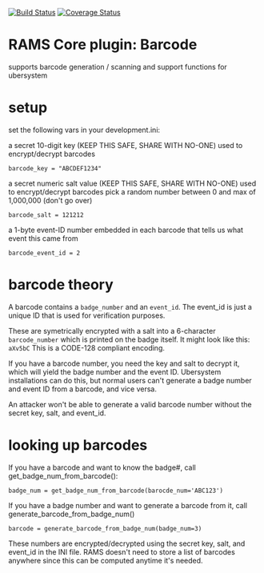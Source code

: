 [![Build Status](https://travis-ci.org/rams/barcode.svg)](https://travis-ci.org/rams/barcode) [![Coverage Status](https://coveralls.io/repos/github/rams/barcode/badge.svg?branch=master)](https://coveralls.io/github/rams/barcode?branch=master)

RAMS Core plugin: Barcode
==============

supports barcode generation / scanning and support functions for ubersystem


setup
==========
set the following vars in your development.ini:

a secret 10-digit key (KEEP THIS SAFE, SHARE WITH NO-ONE) used to encrypt/decrypt barcodes
```
barcode_key = "ABCDEF1234"
```

a secret numeric salt value (KEEP THIS SAFE, SHARE WITH NO-ONE) used to encrypt/decrypt barcodes
pick a random number between 0 and max of 1,000,000 (don't go over)
```
barcode_salt = 121212
```

a 1-byte event-ID number embedded in each barcode that tells us what event this came from
```
barcode_event_id = 2
```


barcode theory
==============

A barcode contains a ```badge_number``` and an ```event_id```. The event_id is just a unique ID that is used for verification purposes.

These are symetrically encrypted with a salt into a 6-character ```barcode_number``` which is printed on the badge itself.  It might look like this: ```aXv5bC```  This is a CODE-128 compliant encoding.

If you have a barcode number, you need the key and salt to decrypt it, which will yield the badge number and the event ID.  Ubersystem installations can do this, but normal users can't generate a badge number and event ID from a barcode, and vice versa.

An attacker won't be able to generate a valid barcode number without the secret key, salt, and event_id.

looking up barcodes
===================

If you have a barcode and want to know the badge#, call get_badge_num_from_barcode():
```
badge_num = get_badge_num_from_barcode(barocde_num='ABC123')
```

If you have a badge number and want to generate a barcode from it, call generate_barcode_from_badge_num()
```
barcode = generate_barcode_from_badge_num(badge_num=3)
```

These numbers are encrypted/decrypted using the secret key, salt, and event_id in the INI file.  RAMS doesn't need to store a list of barcodes anywhere since this can be computed anytime it's needed.

